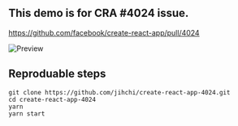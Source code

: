 ## This demo is for CRA #4024 issue.

https://github.com/facebook/create-react-app/pull/4024

![Preview](src/before.gif)

## Reproduable steps

```
git clone https://github.com/jihchi/create-react-app-4024.git
cd create-react-app-4024
yarn
yarn start
```


